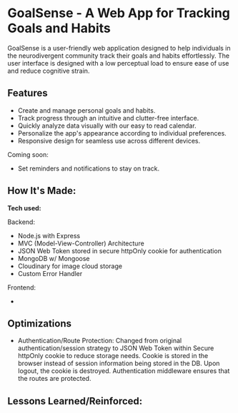 # GoalSense - A Web App for Tracking Goals and Habits

GoalSense is a user-friendly web application designed to help individuals in the neurodivergent community track their goals and habits effortlessly. The user interface is designed with a low perceptual load to ensure ease of use and reduce cognitive strain.

## Features

- Create and manage personal goals and habits.
- Track progress through an intuitive and clutter-free interface.
- Quickly analyze data visually with our easy to read calendar.
- Personalize the app's appearance according to individual preferences.
- Responsive design for seamless use across different devices.

Coming soon:

- Set reminders and notifications to stay on track.

## How It's Made:

**Tech used:**

Backend:

- Node.js with Express
- MVC (Model-View-Controller) Architecture
- JSON Web Token stored in secure httpOnly cookie for authentication
- MongoDB w/ Mongoose
- Cloudinary for image cloud storage
- Custom Error Handler

Frontend:

-

## Optimizations

- Authentication/Route Protection:
  Changed from original authentication/session strategy to JSON Web Token within Secure httpOnly cookie to reduce storage needs. Cookie is stored in the browser instead of session information being stored in the DB. Upon logout, the cookie is destroyed. Authentication middleware ensures that the routes are protected.

## Lessons Learned/Reinforced:
